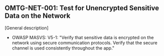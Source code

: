 ## OMTG-NET-001: Test for Unencrypted Sensitive Data on the Network

[General description]

- OWASP MASVS: V5-1: "Verify that sensitive data is encrypted on the network using secure communication protocols. Verify that the secure channel is used consistently throughout the app."

